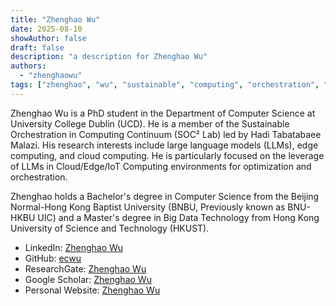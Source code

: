 ```yaml
---
title: "Zhenghao Wu"
date: 2025-08-10
showAuthor: false
draft: false
description: "a description for Zhenghao Wu"
authors:
  - "zhenghaowu"
tags: ["zhenghao", "wu", "sustainable", "computing", "orchestration", "edge", "cloud", "ai"]
---
```


Zhenghao Wu is a PhD student in the Department of Computer Science at University College Dublin (UCD). He is a member of the Sustainable Orchestration in Computing Continuum (SOC² Lab) led by Hadi Tabatabaee Malazi. His research interests include large language models (LLMs), edge computing, and cloud computing. He is particularly focused on the leverage of LLMs in Cloud/Edge/IoT Computing environments for optimization and orchestration. 

Zhenghao holds a Bachelor's degree in Computer Science from the Beijing Normal-Hong Kong Baptist University (BNBU, Previously known as BNU-HKBU UIC) and a Master's degree in Big Data Technology from Hong Kong University of Science and Technology (HKUST).

- LinkedIn: [Zhenghao Wu](https://www.linkedin.com/in/zhenghao-wu-0b1a1a1b6/)
- GitHub: [ecwu](https://github.com/ecwu)
- ResearchGate: [Zhenghao Wu](https://www.researchgate.net/profile/Zhenghao-Wu-2)
- Google Scholar: [Zhenghao Wu](https://scholar.google.com/citations?user=0b1a1a1b6&hl=en)
- Personal Website: [Zhenghao Wu](https:/ecwuuuuu.com/)
